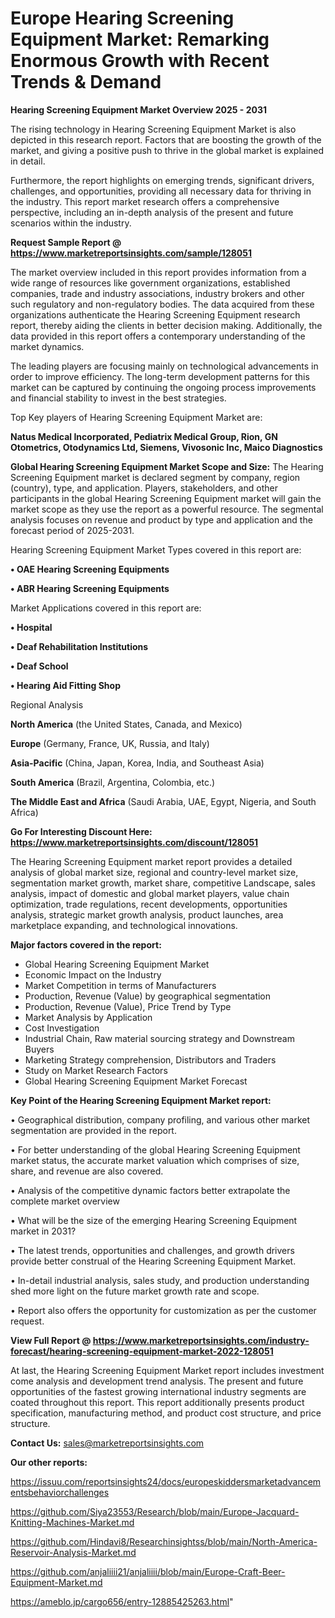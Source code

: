 # Europe Hearing Screening Equipment Market: Remarking Enormous Growth with Recent Trends & Demand

<Strong> Hearing Screening Equipment Market Overview 2025 - 2031</strong>

The rising technology in Hearing Screening Equipment Market is also depicted in this research report. Factors that are boosting the growth of the market, and giving a positive push to thrive in the global market is explained in detail.

Furthermore, the report highlights on emerging trends, significant drivers, challenges, and opportunities, providing all necessary data for thriving in the industry. This report market research offers a comprehensive perspective, including an in-depth analysis of the present and future scenarios within the industry.

<strong>Request Sample Report @ <a href=https://www.marketreportsinsights.com/sample/128051>https://www.marketreportsinsights.com/sample/128051</a></strong>

The market overview included in this report provides information from a wide range of resources like government organizations, established companies, trade and industry associations, industry brokers and other such regulatory and non-regulatory bodies. The data acquired from these organizations authenticate the Hearing Screening Equipment research report, thereby aiding the clients in better decision making. Additionally, the data provided in this report offers a contemporary understanding of the market dynamics.

The leading players are focusing mainly on technological advancements in order to improve efficiency. The long-term development patterns for this market can be captured by continuing the ongoing process improvements and financial stability to invest in the best strategies.

Top Key players of Hearing Screening Equipment Market are:

<strong>Natus Medical Incorporated, Pediatrix Medical Group, Rion, GN Otometrics, Otodynamics Ltd, Siemens, Vivosonic Inc, Maico Diagnostics</strong>

<strong><b>Global Hearing Screening Equipment Market Scope and Size:</b></strong>
The Hearing Screening Equipment market is declared segment by company, region (country), type, and application. Players, stakeholders, and other participants in the global Hearing Screening Equipment market will gain the market scope as they use the report as a powerful resource. The segmental analysis focuses on revenue and product by type and application and the forecast period of 2025-2031.

Hearing Screening Equipment Market Types covered in this report are:

<strong>• OAE Hearing Screening Equipments

• ABR Hearing Screening Equipments</strong>

Market Applications covered in this report are:

<strong>• Hospital

• Deaf Rehabilitation Institutions

• Deaf School

• Hearing Aid Fitting Shop</strong> 

Regional Analysis

<strong>North America</strong> (the United States, Canada, and Mexico)

<strong>Europe</strong> (Germany, France, UK, Russia, and Italy)

<strong>Asia-Pacific</strong> (China, Japan, Korea, India, and Southeast Asia)

<strong>South America</strong> (Brazil, Argentina, Colombia, etc.)

<strong>The Middle East and Africa</strong> (Saudi Arabia, UAE, Egypt, Nigeria, and South Africa)

<strong>Go For Interesting Discount Here: <a href=https://www.marketreportsinsights.com/discount/128051>https://www.marketreportsinsights.com/discount/128051</a></strong>

The Hearing Screening Equipment market report provides a detailed analysis of global market size, regional and country-level market size, segmentation market growth, market share, competitive Landscape, sales analysis, impact of domestic and global market players, value chain optimization, trade regulations, recent developments, opportunities analysis, strategic market growth analysis, product launches, area marketplace expanding, and technological innovations.

<strong><b>Major factors covered in the report:</b></strong>
<ul>
  <li>Global Hearing Screening Equipment Market </li>
  <li>Economic Impact on the Industry</li>
  <li>Market Competition in terms of Manufacturers</li>
  <li>Production, Revenue (Value) by geographical segmentation</li>
  <li>Production, Revenue (Value), Price Trend by Type</li>
  <li>Market Analysis by Application</li>
  <li>Cost Investigation</li>
  <li>Industrial Chain, Raw material sourcing strategy and Downstream Buyers</li>
  <li>Marketing Strategy comprehension, Distributors and Traders</li>
  <li>Study on Market Research Factors</li>
  <li>Global Hearing Screening Equipment Market Forecast</li>
</ul>

<strong><b>Key Point of the Hearing Screening Equipment Market report:</b></strong>

• Geographical distribution, company profiling, and various other market segmentation are provided in the report.

• For better understanding of the global Hearing Screening Equipment market status, the accurate market valuation which comprises of size, share, and revenue are also covered.

• Analysis of the competitive dynamic factors better extrapolate the complete market overview

• What will be the size of the emerging Hearing Screening Equipment market in 2031?

• The latest trends, opportunities and challenges, and growth drivers provide better construal of the Hearing Screening Equipment Market.

• In-detail industrial analysis, sales study, and production understanding shed more light on the future market growth rate and scope.

• Report also offers the opportunity for customization as per the customer request.

<strong><b>View Full Report @ <a href=https://www.marketreportsinsights.com/industry-forecast/hearing-screening-equipment-market-2022-128051>https://www.marketreportsinsights.com/industry-forecast/hearing-screening-equipment-market-2022-128051</a></b></strong>


At last, the Hearing Screening Equipment Market report includes investment come analysis and development trend analysis. The present and future opportunities of the fastest growing international industry segments are coated throughout this report. This report additionally presents product specification, manufacturing method, and product cost structure, and price structure.

<strong>Contact Us:</strong>
sales@marketreportsinsights.com

<strong>Our other reports:</strong>

<a href=https://issuu.com/reportsinsights24/docs/europeskiddersmarketadvancementsbehaviorchallenges>https://issuu.com/reportsinsights24/docs/europeskiddersmarketadvancementsbehaviorchallenges</a>

<a href=https://github.com/Siya23553/Research/blob/main/Europe-Jacquard-Knitting-Machines-Market.md>https://github.com/Siya23553/Research/blob/main/Europe-Jacquard-Knitting-Machines-Market.md</a>

<a href=https://github.com/Hindavi8/Researchinsightss/blob/main/North-America-Reservoir-Analysis-Market.md>https://github.com/Hindavi8/Researchinsightss/blob/main/North-America-Reservoir-Analysis-Market.md</a>

<a href=https://github.com/anjaliiii21/anjaliiii/blob/main/Europe-Craft-Beer-Equipment-Market.md>https://github.com/anjaliiii21/anjaliiii/blob/main/Europe-Craft-Beer-Equipment-Market.md</a>

<a href=https://ameblo.jp/cargo656/entry-12885425263.html>https://ameblo.jp/cargo656/entry-12885425263.html</a>"
